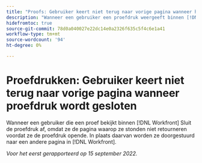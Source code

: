 ```yaml
---
title: "Proofs: Gebruiker keert niet terug naar vorige pagina wanneer het sluiten van proef"
description: "Wanneer een gebruiker een proefdruk weergeeft binnen [!DNL Workfront] Sluit de proefdruk af, omdat ze de pagina waarop ze stonden niet retourneren voordat ze de proefdruk opende. In plaats daarvan worden ze doorgestuurd naar een andere pagina in [!DNL Workfront]. "
hidefromtoc: true
source-git-commit: 78d0a040027e22dc14e0a2326f635c5f4c6e1a41
workflow-type: tm+mt
source-wordcount: '94'
ht-degree: 0%

---
```



# Proefdrukken: Gebruiker keert niet terug naar vorige pagina wanneer proefdruk wordt gesloten

<!--This is on the WF page as well as the WFP page-->

Wanneer een gebruiker die een proef bekijkt binnen [!DNL Workfront] Sluit de proefdruk af, omdat ze de pagina waarop ze stonden niet retourneren voordat ze de proefdruk opende. In plaats daarvan worden ze doorgestuurd naar een andere pagina in [!DNL Workfront].

_Voor het eerst gerapporteerd op 15 september 2022._

